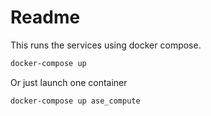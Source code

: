 # Readme

This runs the services using docker compose.

```bash
docker-compose up
```

Or just launch one container

```bash
docker-compose up ase_compute
```
